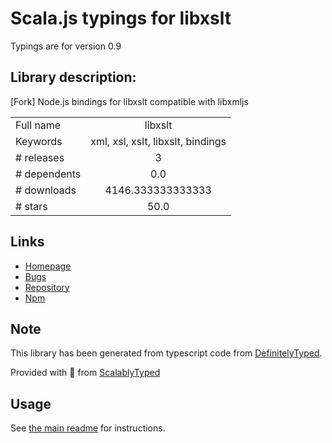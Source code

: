 
# Scala.js typings for libxslt

Typings are for version 0.9

## Library description:
[Fork] Node.js bindings for libxslt compatible with libxmljs

|                    |                 |
| ------------------ | :-------------: |
| Full name          | libxslt |
| Keywords           | xml, xsl, xslt, libxslt, bindings |
| # releases         | 3 |
| # dependents       | 0.0 |
| # downloads        | 4146.333333333333 |
| # stars            | 50.0 |

## Links
- [Homepage](https://github.com/albanm/node-libxslt)
- [Bugs](https://github.com/albanm/node-libxslt/issues)
- [Repository](https://github.com/albanm/node-libxslt)
- [Npm](https://www.npmjs.com/package/libxslt)
    


## Note
This library has been generated from typescript code from [DefinitelyTyped](https://definitelytyped.org).

Provided with :purple_heart: from [ScalablyTyped](https://github.com/oyvindberg/ScalablyTyped)

## Usage
See [the main readme](../../readme.md) for instructions.


